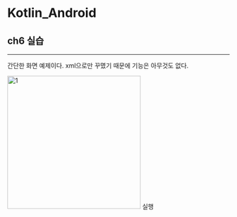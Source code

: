 # Kotlin_Android

## ch6 실습
---
간단한 화면 예제이다. xml으로만 꾸몄기 때문에 기능은 아무것도 없다.

<img width="302" alt="1" src="https://user-images.githubusercontent.com/56026214/209336221-7610cffd-9e1a-4077-accd-aa649af728ab.png">
실행 
